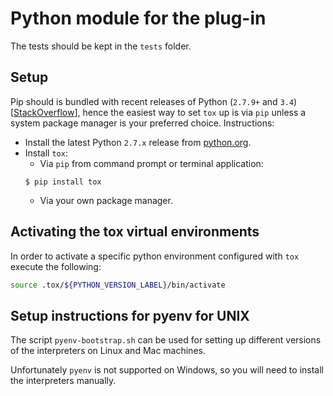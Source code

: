 # Python module for the plug-in

The tests should be kept in the `tests` folder.

## Setup

Pip should is bundled with recent releases of Python (`2.7.9+` and `3.4`) [[StackOverflow](https://stackoverflow.com/a/12476379)], hence the easiest way to set `tox` up is via `pip` unless a system package manager is your preferred choice.
Instructions:

- Install the latest Python `2.7.x` release from [python.org](https://www.python.org/downloads/).
- Install `tox`:
    - Via `pip` from command prompt or terminal application:
    ```
    $ pip install tox
    ```
    - Via your own package manager.

## Activating the tox virtual environments

In order to activate a specific python environment configured with `tox` execute the following:

```bash
source .tox/${PYTHON_VERSION_LABEL}/bin/activate
```

## Setup instructions for pyenv for UNIX

The script `pyenv-bootstrap.sh` can be used for setting up different versions
of the interpreters on Linux and Mac machines.

Unfortunately `pyenv` is not supported on Windows, so you will need to install
the interpreters manually.
